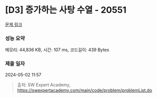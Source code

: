 # [D3] 증가하는 사탕 수열 - 20551 

[문제 링크](https://swexpertacademy.com/main/code/problem/problemDetail.do?contestProbId=AY4XhKTKU0IDFARM) 

### 성능 요약

메모리: 44,836 KB, 시간: 107 ms, 코드길이: 439 Bytes

### 제출 일자

2024-05-02 11:57



> 출처: SW Expert Academy, https://swexpertacademy.com/main/code/problem/problemList.do